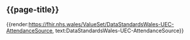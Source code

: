 <div class="warning"><span class="ImplementWarn"></span></div>

## {{page-title}}

{{render:https://fhir.nhs.wales/ValueSet/DataStandardsWales-UEC-AttendanceSource, text:DataStandardsWales-UEC-AttendanceSource}}